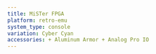 ```yaml
---
title: MiSTer FPGA
platform: retro-emu
system_type: console
variation: Cyber Cyan
accessories: + Aluminum Armor + Analog Pro IO
---
```

